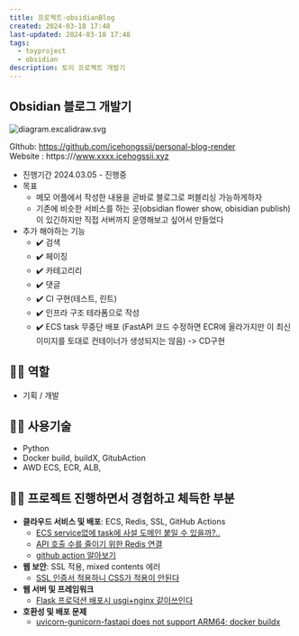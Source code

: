 ```yaml
---
title: 프로젝트-obsidianBlog
created: 2024-03-18 17:48
last-updated: 2024-03-18 17:48
tags:
  - toyproject
  - obsidian
description: 토이 프로젝트 개발기
---
```


## Obsidian 블로그 개발기

![diagram.excalidraw.svg](https://i.imgur.com/1Gy30lv.png)


GIthub: https://github.com/icehongssii/personal-blog-render  
Website : https:///www.xxxx.icehogssii.xyz


- 진행기간  2024.03.05 - 진행중
- 목표 
	- 메모 어플에서 작성한 내용을 곧바로 블로그로 퍼블리싱 가능하게하자
	- 기존에 비슷한 서비스를 하는 곳(obsidian flower show, obisidian publish)이 있긴하지만 직접 서버까지 운영해보고 싶어서 만들었다
- 추가 해야하는 기능
	- ✔️ 검색
	- ✔️ 페이징 
	- ✔️ 카테고리리
	- ✔️ 댓글 
	- ✔️ CI 구현(테스트, 린트)
	- ✔️ 인프라 구조 테라폼으로 작성
	- ✔️ ECS task 무중단 배포 (FastAPI 코드 수정하면 ECR에 올라가지만 이 최신 이미지를 토대로 컨테이너가 생성되지는 않음) -> CD구현



## 👯‍♂️ 역할

- 기획 / 개발 
## 👯‍♂️ 사용기술

- Python
- Docker build, buildX, GitubAction
- AWD ECS, ECR, ALB,

## 👯‍♂️ 프로젝트 진행하면서 경험하고 체득한 부분

- **클라우드 서비스 및 배포**: ECS, Redis, SSL, GitHub Actions
	- [ECS service없에 task에 사설 도메인 붙일 수 있을까?..](https://xxx.icehongssii.xyz/posts/ECS%20service없에%20task에%20사설%20도메인%20붙일%20수%20있을까%3F...md)
	- [API 호출 수를 줄이기 위한 Redis 연결](https://xxx.icehongssii.xyz/posts/API%20%ED%98%B8%EC%B6%9C%20%EC%88%98%EB%A5%BC%20%EC%A4%84%EC%9D%B4%EA%B8%B0%20%EC%9C%84%ED%95%9C%20Redis%20%EC%97%B0%EA%B2%B0.md?ref=main)
	- [github action 알아보기](https://xxx.icehongssii.xyz/posts/github%20action%20%EC%95%8C%EC%95%84%EB%B3%B4%EA%B8%B0.md?ref=main)
- **웹 보안**: SSL 적용, mixed contents 에러
	- [SSL 인증서 적용하니 CSS가 적용이 안된다](https://xxx.icehongssii.xyz/posts/SSL%20인증서%20적용하니%20CSS가%20적용이%20안된다.md)
- **웹 서버 및 프레임워크**
	- [Flask 프로덕션 배포시 usgi+nginx 같이쓰인다](https://xxx.icehongssii.xyz/posts/Flask%20%ED%94%84%EB%A1%9C%EB%8D%95%EC%85%98%20%EB%B0%B0%ED%8F%AC%EC%8B%9C%20usgi%2Bnginx%20%EA%B0%99%EC%9D%B4%EC%93%B0%EC%9D%B8%EB%8B%A4.md?ref=main)
- **호환성 및 배포 문제**
	- [uvicorn-gunicorn-fastapi does not support ARM64; docker buildx](https://xxx.icehongssii.xyz/posts/uvicorn-gunicorn-fastapi%20does%20not%20support%20ARM64%3B%20docker%20buildx.md)



